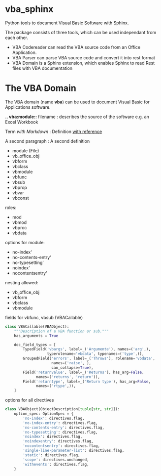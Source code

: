 # vba_sphinx
 Python tools to document Visual Basic Software with Sphinx.

 The package consists of three tools, which can be used independant from each other.

 - VBA Codereader can read the VBA source code from an Office Application.
 - VBA Parser can parse VBA source code and convert it into rest format
 - VBA Domain is a Sphinx extension, which enables Sphinx to read Rest files with VBA documentation

 # The VBA Domain

 The VBA domain (name **vba**) can be used to document Visual Basic for Applications software.

**.. vba:module::** filename
: describes the source of the software e.g. an Excel Workbook

Term *with Markdown*
: Definition [with reference](syntax/definition-lists)

  A second paragraph
: A second definition

- module (File)
- vb_office_obj
- vbform
- vbclass
- vbmodule
- vbfunc
- vbsub
- vbprop
- vbvar
- vbconst

roles:
- mod
- vbmod
- vbproc
- vbdata

options for module:
- no-index'
- no-contents-entry'
- no-typesetting'
- noindex'
- nocontentsentry'

nesting allowed:
- vb_office_obj
- vbform
- vbclass
- vbmodule

fields for vbfunc, vbsub (VBACallable)
```python
class VBACallable(VBAObject):
    """Description of a VBA function or sub."""
    has_arguments = True

    doc_field_types = [
        TypedField('vbargs', label=_('Argumente'), names=('arg',),
                   typerolename='vbdata', typenames=('type',)),
        GroupedField('errors', label=_('Throws'), rolename='vbdata',
                     names=('raise', ),
                     can_collapse=True),
        Field('returnvalue', label=_('Returns'), has_arg=False,
              names=('returns', 'return')),
        Field('returntype', label=_('Return type'), has_arg=False,
              names=('rtype',)),
    ]
```

options for all directives

```python
class VBAObject(ObjectDescription[tuple[str, str]]):
    option_spec: OptionSpec = {
        'no-index': directives.flag,
        'no-index-entry': directives.flag,
        'no-contents-entry': directives.flag,
        'no-typesetting': directives.flag,
        'noindex': directives.flag,
        'noindexentry': directives.flag,
        'nocontentsentry': directives.flag,
        'single-line-parameter-list': directives.flag,
        'static': directives.flag,
        'scope': directives.unchanged,
        'withevents': directives.flag,
    }
```




